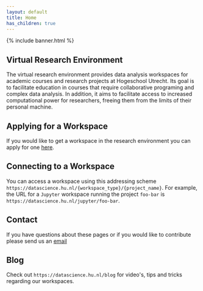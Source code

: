 ```yaml
---
layout: default
title: Home
has_children: true
---
```


{% include banner.html %}

## Virtual Research Environment

The virtual research environment provides data analysis workspaces for academic courses and research projects at Hogeschool Utrecht. Its goal is to facilitate education in courses that require collaborative programing and complex data analysis. In addition, it aims to facilitate access to increased computational power for researchers, freeing them from the limits of their personal machine.

## Applying for a Workspace

If you would like to get a workspace in the research environment you can apply for one [here](https://askhu.sharepoint.hu.nl/informatie-items/Paginas/Data-analyse-omgeving-aanvragen.aspx).

## Connecting to a Workspace

You can access a workspace using this addressing scheme `https://datascience.hu.nl/{workspace_type}/{project_name}`. For example, the URL for a `Jupyter` workspace running the project `foo-bar` is `https://datascience.hu.nl/jupyter/foo-bar`.

## Contact

If you have questions about these pages or if you would like to contribute please send us an [email](mailto:onderzoeksupport@hu.nl)

## Blog

Check out `https://datascience.hu.nl/blog` for video's, tips and tricks regarding our workspaces.